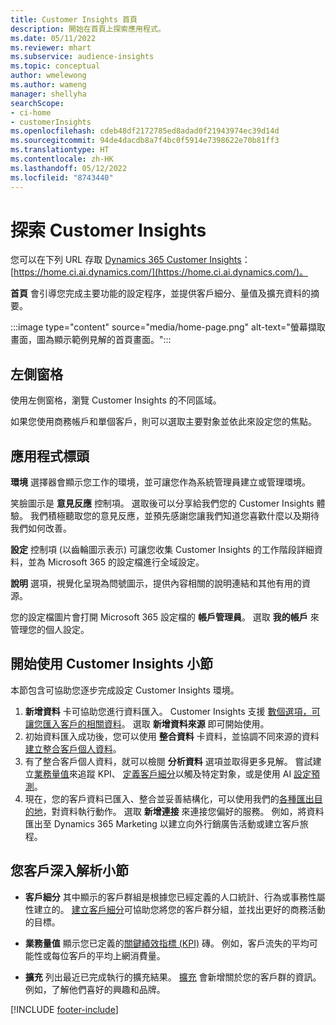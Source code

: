 ```yaml
---
title: Customer Insights 首頁
description: 開始在首頁上探索應用程式。
ms.date: 05/11/2022
ms.reviewer: mhart
ms.subservice: audience-insights
ms.topic: conceptual
author: wmelewong
ms.author: wameng
manager: shellyha
searchScope:
- ci-home
- customerInsights
ms.openlocfilehash: cdeb48df2172785ed8adad0f21943974ec39d14d
ms.sourcegitcommit: 94de4dacdb8a7f4bc0f5914e7398622e70b81ff3
ms.translationtype: HT
ms.contentlocale: zh-HK
ms.lasthandoff: 05/12/2022
ms.locfileid: "8743440"
---
```

# <a name="explore-customer-insights"></a>探索 Customer Insights

您可以在下列 URL 存取 [Dynamics 365 Customer Insights](https://home.ci.ai.dynamics.com/)：[https://home.ci.ai.dynamics.com/](https://home.ci.ai.dynamics.com/)。

**首頁** 會引導您完成主要功能的設定程序，並提供客戶細分、量值及擴充資料的摘要。

:::image type="content" source="media/home-page.png" alt-text="螢幕擷取畫面，圖為顯示範例見解的首頁畫面。":::

## <a name="left-side-pane"></a>左側窗格

使用左側窗格，瀏覽 Customer Insights 的不同區域。 

如果您使用商務帳戶和單個客戶，則可以選取主要對象並依此來設定您的焦點。 

## <a name="application-header"></a>應用程式標頭

**環境** 選擇器會顯示您工作的環境，並可讓您作為系統管理員建立或管理環境。

笑臉圖示是 **意見反應** 控制項。 選取後可以分享給我們您的 Customer Insights 體驗。 我們積極聽取您的意見反應，並預先感謝您讓我們知道您喜歡什麼以及期待我們如何改善。

**設定** 控制項 (以齒輪圖示表示) 可讓您收集 Customer Insights 的工作階段詳細資料，並為 Microsoft 365 的設定檔進行全域設定。 

**說明** 選項，視覺化呈現為問號圖示，提供內容相關的說明連結和其他有用的資源。

您的設定檔圖片會打開 Microsoft 365 設定檔的 **帳戶管理員**。 選取 **我的帳戶** 來管理您的個人設定。

## <a name="getting-started-with-customer-insights-section"></a>開始使用 Customer Insights 小節

本節包含可協助您逐步完成設定 Customer Insights 環境。 

1. **新增資料** 卡可協助您進行資料匯入。 Customer Insights 支援 [數個選項，可讓您匯入客戶的相關資料](data-sources.md)。 選取 **新增資料來源** 即可開始使用。
1. 初始資料匯入成功後，您可以使用 **整合資料** 卡資料，並協調不同來源的資料 [建立整合客戶個人資料](data-unification.md)。 
1. 有了整合客戶個人資料，就可以檢閱 **分析資料** 選項並取得更多見解。 嘗試建立[業務量值](measures.md)來追蹤 KPI、 [定義客戶細分](segments.md)以觸及特定對象，或是使用 AI [設定預測](predictions-overview.md)。
1. 現在，您的客戶資料已匯入、整合並妥善結構化，可以使用我們的[各種匯出目的地](export-destinations.md)，對資料執行動作。 選取 **新增連接** 來連接您偏好的服務。 例如，將資料匯出至 Dynamics 365 Marketing 以建立向外行銷廣告活動或建立客戶旅程。 

## <a name="your-customer-insights-section"></a>您客戶深入解析小節

- **客戶細分** 其中顯示的客戶群組是根據您已經定義的人口統計、行為或事務性屬性建立的。 [建立客戶細分](segments.md)可協助您將您的客戶群分組，並找出更好的商務活動的目標。

- **業務量值** 顯示您已定義的[關鍵績效指標 (KPI)](measures.md) 磚。 例如，客戶流失的平均可能性或每位客戶的平均上網消費量。

- **擴充** 列出最近已完成執行的擴充結果。 [擴充](enrichment-hub.md) 會新增關於您的客戶群的資訊。 例如，了解他們喜好的興趣和品牌。


[!INCLUDE [footer-include](includes/footer-banner.md)]
